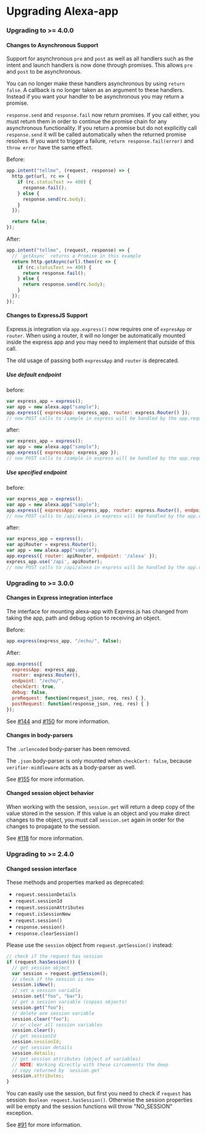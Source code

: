 # Upgrading Alexa-app

### Upgrading to >= 4.0.0

#### Changes to Asynchronous Support

Support for asynchronous `pre` and `post` as well as all handlers such as the intent and launch handlers is now done through promises. This allows `pre` and `post` to be asynchronous.

You can no longer make these handlers asynchronous by using `return false`. A callback is no longer taken as an argument to these handlers. Instead if you want your handler to be asynchronous you may return a promise.

`response.send` and `response.fail` now return promises. If you call either, you must return them in order to continue the promise chain for any asynchronous functionality. If you return a promise but do not explicitly call `response.send` it will be called automatically when the returned promise resolves. If you want to trigger a failure, `return response.fail(error)` and `throw error` have the same effect.

Before:
```javascript
app.intent("tellme", (request, response) => {
  http.get(url, rc => {
    if (rc.statusText >= 400) {
      response.fail();
    } else {
      response.send(rc.body);
    }
  });

  return false;
});
```

After:
```javascript
app.intent("tellme", (request, response) => {
  // `getAsync` returns a Promise in this example
  return http.getAsync(url).then(rc => {
    if (rc.statusText >= 400) {
      return response.fail();
    } else {
      return response.send(rc.body);
    }
  });
});
```

#### Changes to ExpressJS Support

Express.js integration via `app.express()` now requires one of `expresApp` or `router`. When using a router, it will no longer be automatically mounted inside the express app and you may need to implement that outside of this call.

The old usage of passing both `expressApp` and `router` is deprecated.

##### Use default endpoint

before:
```javascript
var express_app = express();
var app = new alexa.app("sample");
app.express({ expressApp: express_app, router: express.Router() });
// now POST calls to /sample in express will be handled by the app.request() function
```

after:
```javascript
var express_app = express();
var app = new alexa.app("sample");
app.express({ expressApp: express_app });
// now POST calls to /sample in express will be handled by the app.request() function
```

##### Use specified endpoint

before:
```javascript
var express_app = express();
var app = new alexa.app("sample");
app.express({ expressApp: express_app, router: express.Router(), endpoint: 'api/alexa' });
// now POST calls to /api/alexa in express will be handled by the app.request() function
```

after:
```javascript
var express_app = express();
var apiRouter = express.Router();
var app = new alexa.app("sample");
app.express({ router: apiRouter, endpoint: '/alexa' });
express_app.use('/api', apiRouter);
// now POST calls to /api/alexa in express will be handled by the app.request() function
```

### Upgrading to >= 3.0.0

#### Changes in Express integration interface

The interface for mounting alexa-app with Express.js has changed from taking the app, path and debug option to receiving an object.

Before:

```javascript
app.express(express_app, "/echo/", false);
```

After:

```javascript
app.express({
  expressApp: express_app,
  router: express.Router(),
  endpoint: "/echo/",
  checkCert: true,
  debug: false,
  preRequest: function(request_json, req, res) { },
  postRequest: function(response_json, req, res) { }
});
```

See [#144](https://github.com/alexa-js/alexa-app/pull/144) and [#150](https://github.com/alexa-js/alexa-app/pull/150) for more information.

#### Changes in body-parsers

The `.urlencoded` body-parser has been removed.

The `.json` body-parser is only mounted when `checkCert: false`, because `verifier-middleware` acts as a body-parser as well.

See [#155](https://github.com/alexa-js/alexa-app/pull/155) for more information.

#### Changed session object behavior

When working with the session, `session.get` will return a deep copy of the value stored in the session. If this value is an object and you make direct changes to the object, you must call `session.set` again in order for the changes to propagate to the session.

See [#118](https://github.com/matt-kruse/alexa-app/pull/118) for more information.

### Upgrading to >= 2.4.0

#### Changed session interface

These methods and properties marked as deprecated:
* `request.sessionDetails`
* `request.sessionId`
* `request.sessionAttributes`
* `request.isSessionNew`
* `request.session()`
* `response.session()`
* `response.clearSession()`

Please use the `session` object from `request.getSession()` instead:

```javascript
// check if the request has session
if (request.hasSession()) {
  // get session object
  var session = request.getSession();
  // check if the session is new
  session.isNew();
  // set a session variable
  session.set("foo", "bar");
  // get a session variable (copies objects)
  session.get("foo");
  // delete one session variable
  session.clear("foo");
  // or clear all session variables
  session.clear();
  // get sessionId
  session.sessionId;
  // get session details
  session.details;
  // get session attributes (object of variables)
  // NOTE: Working directly with these circumvents the deep
  // copy returned by `session.get`
  session.attributes;
}
```

You can easily use the session, but first you need to check if `request` has session: `Boolean request.hasSession()`. Otherwise the session properties will be empty and the session functions will throw "NO_SESSION" exception.

See [#91](https://github.com/matt-kruse/alexa-app/pull/91) for more information.
